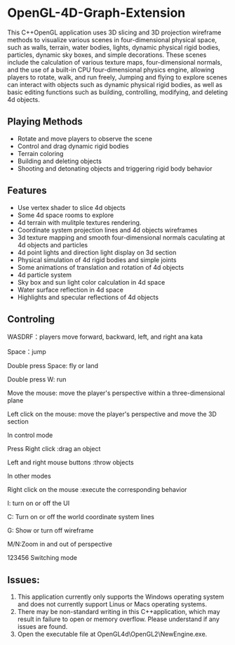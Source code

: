 # OpenGL-4D-Graph-Extension
  This C++OpenGL application uses 3D slicing and 3D projection wireframe methods to visualize various scenes in four-dimensional physical space, such as walls, terrain, water bodies, lights, dynamic physical rigid bodies, particles, dynamic sky boxes, and simple decorations. These scenes include the calculation of various texture maps, four-dimensional normals, and the use of a built-in CPU four-dimensional physics engine, allowing players to rotate, walk, and run freely, Jumping and flying to explore scenes can interact with objects such as dynamic physical rigid bodies, as well as basic editing functions such as building, controlling, modifying, and deleting 4d objects.

## Playing Methods
* Rotate and move players to observe the scene
* Control and drag dynamic rigid bodies
* Terrain coloring
* Building and deleting objects
* Shooting and detonating objects and triggering rigid body behavior
## Features
* Use vertex shader to slice 4d objects
* Some 4d space rooms to explore
* 4d terrain with mulitple textures rendering.
* Coordinate system projection lines and 4d objects wireframes
* 3d texture mapping and smooth four-dimensional normals caculating at 4d objects and particles
* 4d point lights and direction light display on 3d section
* Physical simulation of 4d rigid bodies and simple joints
* Some animations of translation and rotation of 4d objects
* 4d particle system
* Sky box and sun light color calculation in 4d space
* Water surface reflection in 4d space
* Highlights and specular reflections of 4d objects
## Controling
WASDRF：players move forward, backward, left, and right ana kata

Space：jump

Double press Space: fly or land

Double press W: run

Move the mouse: move the player's perspective within a three-dimensional plane

Left click on the mouse: move the player's perspective and move the 3D section

In control mode

Press Right click :drag an object

Left and right mouse buttons :throw objects

In other modes

Right click on the mouse :execute the corresponding behavior

I: turn on or off the UI

C: Turn on or off the world coordinate system lines

G: Show or turn off wireframe

M/N:Zoom in and out of perspective

123456 Switching mode

## Issues:
1. This application currently only supports the Windows operating system and does not currently support Linus or Macs operating systems.
2. There may be non-standard writing in this C++application, which may result in failure to open or memory overflow. Please understand if any issues are found.
3. Open the executable file at OpenGL4d\OpenGL2\NewEngine.exe.
